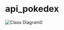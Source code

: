 # api_pokedex
![Class Diagram0](https://github.com/mykaellyoliveira/api_pokedex/assets/73306713/f70ccc19-b164-4634-b996-fd904f42c5f9)
